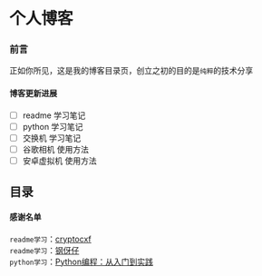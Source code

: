 # __个人博客__

### 前言
正如你所见，这是我的博客目录页，创立之初的目的是``纯粹``的技术分享

#### 博客更新进展
- [ ] readme 学习笔记
- [ ] python 学习笔记
- [ ] 交换机 学习笔记
- [ ] 谷歌相机 使用方法
- [ ] 安卓虚拟机 使用方法

## 目录


#### __感谢名单__  
``readme学习``：[cryptocxf](https://blog.csdn.net/A33280000f?type=blog "点击跳转主页")  
``readme学习``：[钢伢仔](https://blog.csdn.net/liu537192?type=blog "点击跳转主页")  
``python学习``：[Python编程：从入门到实践](https://gitee.com/chenshifanjian/blog/tree/master/Study_Notes/Python_Study_Notes/Python_高手进阶之路.pdf "点击打开文件")